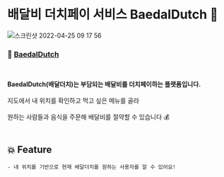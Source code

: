 #  배달비 더치페이 서비스 BaedalDutch 🛵

![스크린샷 2022-04-25 09 17 56](https://user-images.githubusercontent.com/92617810/165002895-58db7fd7-1cc2-4ce9-8f99-7f4efecb4ec7.png)
### 🔗  [BaedalDutch](https://google.com)
<br>

**BaedalDutch(배달더치)는 부담되는 배달비를 더치페이하는 플랫폼입니다.** <br>
<br>
지도에서 내 위치를 확인하고 먹고 싶은 메뉴를 골라 <br>
<br>
원하는 사람들과 음식을 주문해 배달비를 절약할 수 있습니다 💰
<br><br>
## 💥 Feature
	- 내 위치를 기반으로 현재 배달더치를 원하는 사용자를 알 수 있어요!








